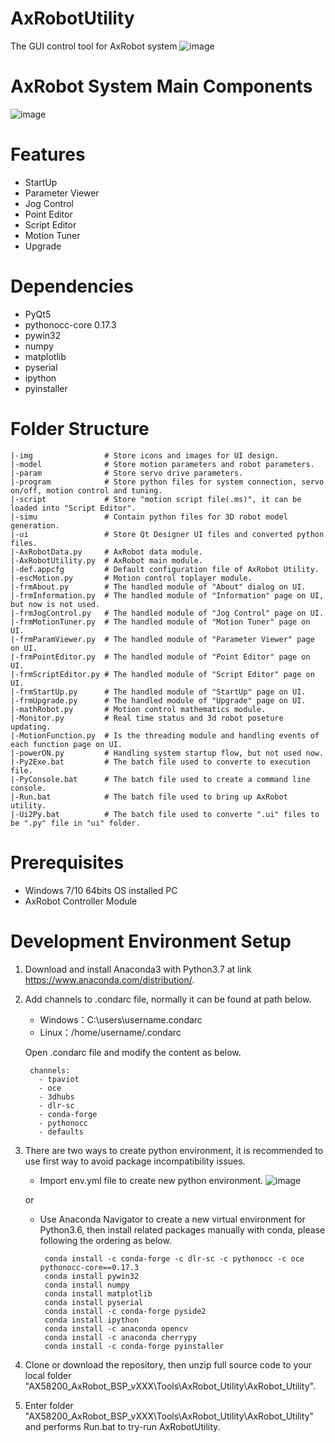 # AxRobotUtility
The GUI control tool for AxRobot system
![image](https://user-images.githubusercontent.com/85493498/121017178-91034380-c7cf-11eb-902c-98963efdd70c.png)

# AxRobot System Main Components
![image](https://user-images.githubusercontent.com/85493498/121016000-387f7680-c7ce-11eb-8321-267924952b45.png)

# Features
- StartUp
- Parameter Viewer
- Jog Control
- Point Editor
- Script Editor
- Motion Tuner
- Upgrade

# Dependencies
- PyQt5
- pythonocc-core 0.17.3
- pywin32
- numpy
- matplotlib
- pyserial
- ipython
- pyinstaller

# Folder Structure

    |-img                # Store icons and images for UI design.
    |-model              # Store motion parameters and robot parameters.
    |-param              # Store servo drive parameters.
    |-program            # Store python files for system connection, servo on/off, motion control and tuning.
    |-script             # Store "motion script file(.ms)", it can be loaded into "Script Editor".
    |-simu               # Contain python files for 3D robot model generation.
    |-ui                 # Store Qt Designer UI files and converted python files.
    |-AxRobotData.py     # AxRobot data module.
    |-AxRobotUtility.py  # AxRobot main module.
    |-def.appcfg         # Default configuration file of AxRobot Utility.
    |-escMotion.py       # Motion control toplayer module.
    |-frmAbout.py        # The handled module of "About" dialog on UI.
    |-frmInformation.py  # The handled module of "Information" page on UI, but now is not used.
    |-frmJogControl.py   # The handled module of "Jog Control" page on UI.
    |-frmMotionTuner.py  # The handled module of "Motion Tuner" page on UI.
    |-frmParamViewer.py  # The handled module of "Parameter Viewer" page on UI.
    |-frmPointEditor.py  # The handled module of "Point Editor" page on UI.
    |-frmScriptEditor.py # The handled module of "Script Editor" page on UI.
    |-frmStartUp.py      # The handled module of "StartUp" page on UI.
    |-frmUpgrade.py      # The handled module of "Upgrade" page on UI.
    |-mathRobot.py       # Motion control mathematics module.
    |-Monitor.py         # Real time status and 3d robot poseture updating.
    |-MotionFunction.py  # Is the threading module and handling events of each function page on UI.
    |-powerON.py         # Handling system startup flow, but not used now.
    |-Py2Exe.bat         # The batch file used to converte to execution file.
    |-PyConsole.bat      # The batch file used to create a command line console.
    |-Run.bat            # The batch file used to bring up AxRobot utility.
    |-Ui2Py.bat          # The batch file used to converte ".ui" files to be ".py" file in "ui" folder.

# Prerequisites
- Windows 7/10 64bits OS installed PC
- AxRobot Controller Module

# Development Environment Setup
1. Download and install Anaconda3 with Python3.7 at link https://www.anaconda.com/distribution/.
2. Add channels to .condarc file, normally it can be found at path below.
   - Windows：C:\users\username\.condarc
   - Linux：/home/username/.condarc
   
   Open .condarc file and modify the content as below.
   
        channels:
          - tpaviot
          - oce
          - 3dhubs
          - dlr-sc
          - conda-forge
          - pythonocc
          - defaults

3. There are two ways to create python environment, it is recommended to use first way to avoid package incompatibility issues.

   - Import env.yml file to create new python environment.
![image](https://user-images.githubusercontent.com/85493498/121016800-27833500-c7cf-11eb-952e-3bd6a6f988aa.png)

   or

   - Use Anaconda Navigator to create a new virtual environment for Python3.6, then install related packages manually with conda, please following the ordering as below.

          conda install -c conda-forge -c dlr-sc -c pythonocc -c oce pythonocc-core==0.17.3
          conda install pywin32
          conda install numpy
          conda install matplotlib
          conda install pyserial
          conda install -c conda-forge pyside2
          conda install ipython
          conda install -c anaconda opencv
          conda install -c anaconda cherrypy
          conda install -c conda-forge pyinstaller
   
4. Clone or download the repository, then unzip full source code to your local folder "AX58200_AxRobot_BSP_vXXX\Tools\AxRobot_Utility\AxRobot_Utility".
5. Enter folder "AX58200_AxRobot_BSP_vXXX\Tools\AxRobot_Utility\AxRobot_Utility" and performs Run.bat to try-run AxRobotUtility.

